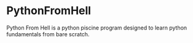 # PythonFromHell
Python From Hell is a python piscine program designed to learn python fundamentals from bare scratch.

